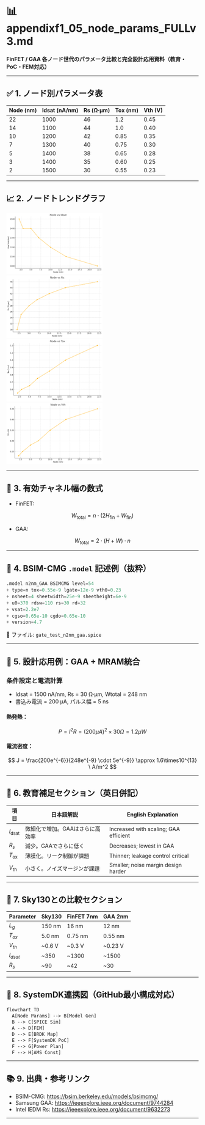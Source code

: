 # 📊 appendixf1_05_node_params_FULLv3.md  
**FinFET / GAA 各ノード世代のパラメータ比較と完全設計応用資料（教育・PoC・FEM対応）**

---

## ✅ 1. ノード別パラメータ表

| Node (nm) | Idsat (nA/nm) | Rs (Ω·μm) | Tox (nm) | Vth (V) |
|-----------|----------------|------------|-----------|----------|
| 22        | 1000           | 46         | 1.2       | 0.45     |
| 14        | 1100           | 44         | 1.0       | 0.40     |
| 10        | 1200           | 42         | 0.85      | 0.35     |
| 7         | 1300           | 40         | 0.75      | 0.30     |
| 5         | 1400           | 38         | 0.65      | 0.28     |
| 3         | 1400           | 35         | 0.60      | 0.25     |
| 2         | 1500           | 30         | 0.55      | 0.23     |

---

## 📈 2. ノードトレンドグラフ

<img src="./images/node_vs_idsat.png" width="50%">
<img src="./images/node_vs_rs.png" width="50%">
<img src="./images/node_vs_tox.png" width="50%">
<img src="./images/node_vs_vth.png" width="50%">

---

## 📐 3. 有効チャネル幅の数式

- FinFET:

$$
W_{\mathrm{total}} = n \cdot (2H_{\mathrm{fin}} + W_{\mathrm{fin}})
$$

- GAA:
  
$$
W_{\mathrm{total}} = 2 \cdot (H + W) \cdot n
$$

---

## 💾 4. BSIM-CMG `.model` 記述例（抜粋）

```verilog
.model n2nm_GAA BSIMCMG level=54
+ type=n tox=0.55e-9 lgate=12e-9 vth0=0.23
+ nsheet=4 sheetwidth=25e-9 sheetheight=6e-9
+ u0=370 rdsw=110 rs=30 rd=32
+ vsat=2.2e7
+ cgso=0.65e-10 cgdo=0.65e-10
+ version=4.7
```

📄 ファイル: `gate_test_n2nm_gaa.spice`

---

## 🔧 5. 設計応用例：GAA + MRAM統合

### 条件設定と電流計算
- Idsat = 1500 nA/nm, Rs = 30 Ω·μm, Wtotal = 248 nm
- 書込み電流 = 200 μA, パルス幅 = 5 ns

#### 熱発熱：
$$
P = I^2 R = (200\mu A)^2 \times 30\Omega = 1.2\mu W
$$

#### 電流密度：
$$
J = \frac{200e^{-6}}{248e^{-9} \cdot 5e^{-9}} \approx 1.6\times10^{13} \ A/m^2
$$

---

## 📘 6. 教育補足セクション（英日併記）

| 項目 | 日本語解説 | English Explanation |
|------|------------|---------------------|
| $I_{\mathrm{dsat}}$ | 微細化で増加。GAAはさらに高効率 | Increased with scaling; GAA efficient |
| $R_s$ | 減少。GAAでさらに低く | Decreases; lowest in GAA |
| $T_{\mathrm{ox}}$ | 薄膜化。リーク制御が課題 | Thinner; leakage control critical |
| $V_{\mathrm{th}}$ | 小さく。ノイズマージンが課題 | Smaller; noise margin design harder |

---

## 🧮 7. Sky130との比較セクション

| Parameter | Sky130 | FinFET 7nm | GAA 2nm |
|-----------|--------|-------------|---------|
| $L_g$     | 150 nm | 16 nm       | 12 nm   |
| $T_{ox}$  | 5.0 nm | 0.75 nm     | 0.55 nm |
| $V_{th}$  | ~0.6 V | ~0.3 V      | ~0.23 V |
| $I_{dsat}$| ~350   | ~1300       | ~1500   |
| $R_s$     | ~90    | ~42         | ~30     |

---

## 🧩 8. SystemDK連携図（GitHub最小構成対応）

```mermaid
flowchart TD
  A[Node Params] --> B[Model Gen]
  B --> C[SPICE Sim]
  A --> D[FEM]
  D --> E[BRDK Map]
  E --> F[SystemDK PoC]
  F --> G[Power Plan]
  F --> H[AMS Const]
```

---

## 📚 9. 出典・参考リンク

- BSIM-CMG: https://bsim.berkeley.edu/models/bsimcmg/
- Samsung GAA: https://ieeexplore.ieee.org/document/9744284
- Intel IEDM Rs: https://ieeexplore.ieee.org/document/9632273

---
